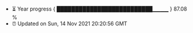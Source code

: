 - ⏳ Year progress { ██████████████████████████▁▁▁▁ } 87.08 %
- ⏰ Updated on Sun, 14 Nov 2021 20:20:56 GMT

